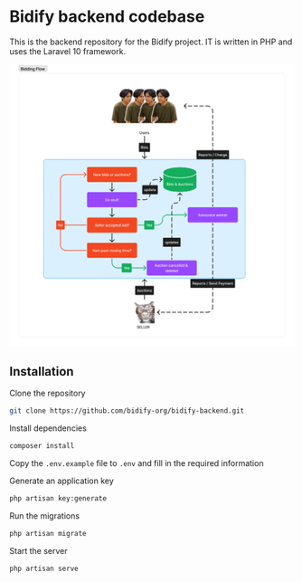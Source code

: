 # Bidify backend codebase

This is the backend repository for the Bidify project. IT is written in PHP and uses the Laravel 10 framework.

![Bidify Bidding and Auctioning flow](.github/bidify-flow.png)

## Installation

Clone the repository

```bash
git clone https://github.com/bidify-org/bidify-backend.git
```

Install dependencies

```bash
composer install
```

Copy the `.env.example` file to `.env` and fill in the required information

Generate an application key

```bash
php artisan key:generate
```

Run the migrations

```bash
php artisan migrate
```

Start the server

```bash
php artisan serve
```
